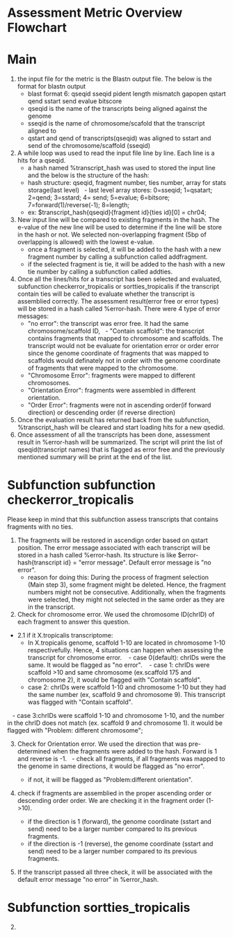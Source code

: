# Assessment Metric Overview Flowchart

# Main 
1. the input file for the metric is the Blastn output file. The below is the format for blastn output 
   - blast format 6: qseqid sseqid pident length mismatch gapopen qstart qend sstart send evalue bitscore
   - qseqid is the name of the transcripts being aligned against the genome
   - sseqid is the name of chromosome/scafold that the transcript aligned to
   - qstart and qend of transcripts(qseqid) was aligned to sstart and send of the chromosome/scaffold (sseqid) 
2. A while loop was used to read the input file line by line. Each line is a hits for a qseqid. 
   - a hash named %transcript_hash was used to stored the input line and the below is the structure of the hash:
   - hash structure: qseqid, fragment number, ties number, array for stats storage(last level)
    - last level array stores: 0=sseqid; 1=qsatart; 2=qend; 3=sstard; 4= send; 5=evalue; 6=bitsore; 7=forward(1)/reverse(-1); 8=length;
   - ex: $transcript_hash{qseqid}{fragment id}{ties id}[0] = chr04;
3. New input line will be compared to existing fragments in the hash. The e-value of the new line will be used to determine if the line will be store in the hash or not. We selected non-overlapping fragment (5bp of overlapping is allowed) with the lowest e-value. 
    - once a fragment is selected, it will be added to the hash with a new fragment number by calling a subfunction called addfragment.
   - if the selected fragment is tie, it will be added to the hash with a new tie number by calling a subfunction called addties. 
4. Once all the lines/hits for a transcript has been selected and evaluated, subfunction checkerror_tropicalis or sortties_tropicalis if the transcript contain ties will be called to evaluate whether the transcript is assemblied correctly. The assessment result(error free or error types) will be stored in a hash called %error-hash. There were 4 type of error messages:
   - "no error": the transcript was error free. It had the same chromosome/scaffold ID, 
   - "Contain scaffold“: the transcript contains fragments that mapped to chromosome and scaffolds. The transcript would not be evaluate for orientation error or order error since the genome coordinate of fragments that was mapped to scaffolds would definately not in order with the genome coordinate of fragments that were mapped to the chromosome. 
   - "Chromosome Error": fragments were mapped to different chromosomes.
   - "Orientation Error": fragments were assembled in different orientation.
   - "Order Error": fragments were not in ascending order(if forward direction)  or descending order (if reverse direction)
 5. Once the evaluation result has returned back from the subfunction, %transcript_hash will be cleared and start loading hits for a new qsedid. 
 6. Once assessment of all the transcripts has been done, assessment result in %error-hash will be summarized. The script will print the list of qseqid(transcript names) that is flagged as error free and the previously mentioned summary will be print at the end of the list.  
 
 # Subfunction subfunction checkerror_tropicalis 
 Please keep in mind that this subfunction assess transcripts that contains fragments with no ties. 
 1. The fragments will be restored in ascendign order based on qstart position. The error message associated with each transcript will be stored in a hash called %error-hash. Its structure is like $error-hash{transcript id} = "error message". Default error message is "no error".
    - reason for doing this: During the process of fragment selection (Main step 3), some fragment might be deleted. Hence, the fragment numbers might not be consecutive. Additionally, when the fragments were selected, they might not selected in the same order as they are in the transcript.  
2. Check for chromosome error. We used the chromosome ID(chrID) of each fragment to answer this question. 
- 2.1 if it X.tropicalis transcriptome:
    - In X.tropicalis genome, scaffold 1-10 are located in chromosome 1-10 respectivefully. Hence, 4 situations can happen when assessing the transcript for chromosome error. 
    - case 0(default): chrIDs were the same. It would be flagged as "no error".
    - case 1: chrIDs were scaffold >10 and same chromosome (ex.scaffold 175 and chromosome 2), it would be flagged with "Contain scaffold".
   - case 2:  chrIDs were scaffold 1-10 and chromosome 1-10 but they had the same number (ex, scaffold 9 and chromosome 9). This transcript was flagged with "Contain scaffold". 

    - case 3:chrIDs were scaffold 1-10 and chromosome 1-10, and the number in the chrID does not match (ex. scaffold 9 and chromosome 1).  it would be flagged with "Problem: different chromosome";
    
3. Check for Orientation error. We used the direction that was pre-determined when the fragments were added to the hash. Forward is 1 and reverse is -1. 
   - check all fragments, if all fragments was mapped to the genome in same directions, it would be flagged as "no error". 
   - if not, it will be flagged as "Problem:different orientation".

4. check if fragments are assemblied in the proper ascending order or descending order order. We are checking it in the fragment order (1->10).
   - if the direction is 1 (forward), the genome coordinate (sstart and send) need to be a larger number compared to its previous fragments.
   - if the direction is -1 (reverse), the genome coordinate (sstart and send) need to be a larger number compared to its previous fragments.

5. If the transcript passed all three check, it will be associated with the default error message "no error" in %error_hash. 
 
 
 # Subfunction sortties_tropicalis
 2. 
 
